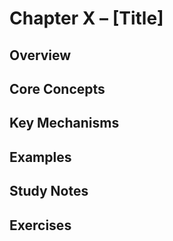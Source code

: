 # Chapter X – [Title]

## Overview

## Core Concepts

## Key Mechanisms

## Examples

## Study Notes

## Exercises